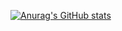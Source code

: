 

[![Anurag's GitHub stats](https://github-readme-stats.vercel.app/api?username=gomtangmoru)](https://github.com/anuraghazra/github-readme-stats)

